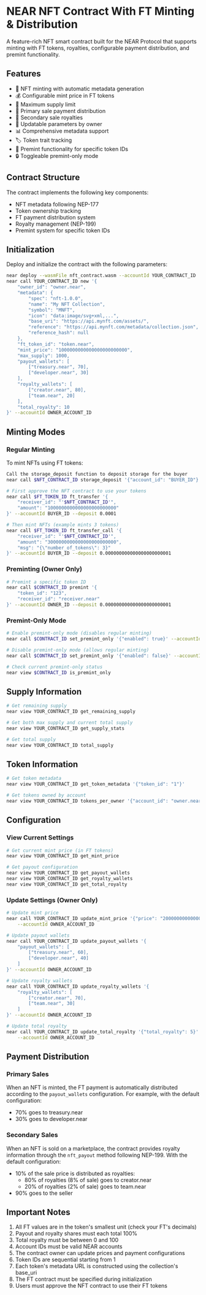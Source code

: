 # NEAR NFT Contract With FT Minting & Distribution

A feature-rich NFT smart contract built for the NEAR Protocol that supports minting with FT tokens, royalties, configurable payment distribution, and premint functionality.

## Features

- 🎨 NFT minting with automatic metadata generation
- 💰 Configurable mint price in FT tokens
- 🔢 Maximum supply limit
- 💸 Primary sale payment distribution
- 👥 Secondary sale royalties
- 🔄 Updatable parameters by owner
- 📊 Comprehensive metadata support
- 🏷️ Token trait tracking
- 🎯 Premint functionality for specific token IDs
- 🔒 Toggleable premint-only mode

## Contract Structure

The contract implements the following key components:
- NFT metadata following NEP-177
- Token ownership tracking
- FT payment distribution system
- Royalty management (NEP-199)
- Premint system for specific token IDs

## Initialization

Deploy and initialize the contract with the following parameters:
```bash
near deploy --wasmFile nft_contract.wasm --accountId YOUR_CONTRACT_ID
near call YOUR_CONTRACT_ID new '{
    "owner_id": "owner.near",
    "metadata": {
        "spec": "nft-1.0.0",
        "name": "My NFT Collection",
        "symbol": "MNFT",
        "icon": "data:image/svg+xml,...",
        "base_uri": "https://api.mynft.com/assets/",
        "reference": "https://api.mynft.com/metadata/collection.json",
        "reference_hash": null
    },
    "ft_token_id": "token.near",
    "mint_price": "1000000000000000000000000",
    "max_supply": 1000,
    "payout_wallets": [
        ["treasury.near", 70],
        ["developer.near", 30]
    ],
    "royalty_wallets": [
        ["creator.near", 80],
        ["team.near", 20]
    ],
    "total_royalty": 10
}' --accountId OWNER_ACCOUNT_ID
```

## Minting Modes

### Regular Minting
To mint NFTs using FT tokens:
```bash
Call the storage_deposit function to deposit storage for the buyer
near call $NFT_CONTRACT_ID storage_deposit '{"account_id": "BUYER_ID"}' --accountId BUYER_ID --deposit 0.000000000000000000000001

# First approve the NFT contract to use your tokens
near call $FT_TOKEN_ID ft_transfer '{
    "receiver_id": "'$NFT_CONTRACT_ID'",
    "amount": "1000000000000000000000000"
}' --accountId BUYER_ID --deposit 0.0001

# Then mint NFTs (example mints 3 tokens)
near call $FT_TOKEN_ID ft_transfer_call '{
    "receiver_id": "'$NFT_CONTRACT_ID'",
    "amount": "3000000000000000000000000",
    "msg": "{\"number_of_tokens\": 3}"
}' --accountId BUYER_ID --deposit 0.000000000000000000000001
```

### Preminting (Owner Only)
```bash
# Premint a specific token ID
near call $CONTRACT_ID premint '{
    "token_id": "123",
    "receiver_id": "receiver.near"
}' --accountId OWNER_ID --deposit 0.000000000000000000000001
```

### Premint-Only Mode
```bash
# Enable premint-only mode (disables regular minting)
near call $CONTRACT_ID set_premint_only '{"enabled": true}' --accountId OWNER_ID --deposit 0.000000000000000000000001

# Disable premint-only mode (allows regular minting)
near call $CONTRACT_ID set_premint_only '{"enabled": false}' --accountId OWNER_ID --deposit 0.000000000000000000000001

# Check current premint-only status
near view $CONTRACT_ID is_premint_only
```

## Supply Information
```bash
# Get remaining supply
near view YOUR_CONTRACT_ID get_remaining_supply

# Get both max supply and current total supply
near view YOUR_CONTRACT_ID get_supply_stats

# Get total supply
near view YOUR_CONTRACT_ID total_supply
```

## Token Information
```bash
# Get token metadata
near view YOUR_CONTRACT_ID get_token_metadata '{"token_id": "1"}'

# Get tokens owned by account
near view YOUR_CONTRACT_ID tokens_per_owner '{"account_id": "owner.near"}'
```

## Configuration

### View Current Settings
```bash
# Get current mint price (in FT tokens)
near view YOUR_CONTRACT_ID get_mint_price

# Get payout configuration
near view YOUR_CONTRACT_ID get_payout_wallets
near view YOUR_CONTRACT_ID get_royalty_wallets
near view YOUR_CONTRACT_ID get_total_royalty
```

### Update Settings (Owner Only)
```bash
# Update mint price
near call YOUR_CONTRACT_ID update_mint_price '{"price": "2000000000000000000000000"}' \
    --accountId OWNER_ACCOUNT_ID

# Update payout wallets
near call YOUR_CONTRACT_ID update_payout_wallets '{
    "payout_wallets": [
        ["treasury.near", 60],
        ["developer.near", 40]
    ]
}' --accountId OWNER_ACCOUNT_ID

# Update royalty wallets
near call YOUR_CONTRACT_ID update_royalty_wallets '{
    "royalty_wallets": [
        ["creator.near", 70],
        ["team.near", 30]
    ]
}' --accountId OWNER_ACCOUNT_ID

# Update total royalty
near call YOUR_CONTRACT_ID update_total_royalty '{"total_royalty": 5}' \
    --accountId OWNER_ACCOUNT_ID
```

## Payment Distribution

### Primary Sales
When an NFT is minted, the FT payment is automatically distributed according to the `payout_wallets` configuration. For example, with the default configuration:
- 70% goes to treasury.near
- 30% goes to developer.near

### Secondary Sales
When an NFT is sold on a marketplace, the contract provides royalty information through the `nft_payout` method following NEP-199. With the default configuration:
- 10% of the sale price is distributed as royalties:
  - 80% of royalties (8% of sale) goes to creator.near
  - 20% of royalties (2% of sale) goes to team.near
- 90% goes to the seller

## Important Notes

1. All FT values are in the token's smallest unit (check your FT's decimals)
2. Payout and royalty shares must each total 100%
3. Total royalty must be between 0 and 100
4. Account IDs must be valid NEAR accounts
5. The contract owner can update prices and payment configurations
6. Token IDs are sequential starting from 1
7. Each token's metadata URL is constructed using the collection's base_uri
8. The FT contract must be specified during initialization
9. Users must approve the NFT contract to use their FT tokens

